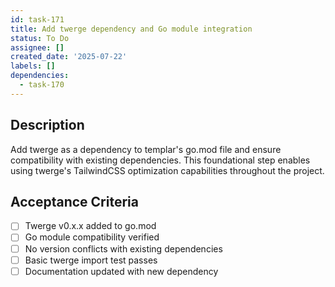 ```yaml
---
id: task-171
title: Add twerge dependency and Go module integration
status: To Do
assignee: []
created_date: '2025-07-22'
labels: []
dependencies:
  - task-170
---
```


## Description

Add twerge as a dependency to templar's go.mod file and ensure compatibility with existing dependencies. This foundational step enables using twerge's TailwindCSS optimization capabilities throughout the project.

## Acceptance Criteria

- [ ] Twerge v0.x.x added to go.mod
- [ ] Go module compatibility verified
- [ ] No version conflicts with existing dependencies
- [ ] Basic twerge import test passes
- [ ] Documentation updated with new dependency
